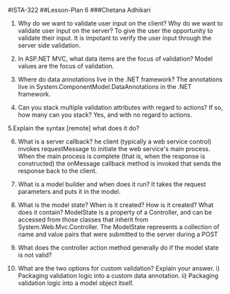 #ISTA-322
##Lesson-Plan 6
###Chetana Adhikari

1. Why do we want to validate user input on the client? Why do we want to validate user input on the server?
To give the user the opportunity to validate their input.
It is impotant to verify the user input through the server side validation.

2. In ASP.NET MVC, what data items are the focus of validation?
Model values are the focus of validation.

3. Where do data annotations live in the .NET framework?
The annotations live in System.ComponentModel.DataAnnotations in the .NET framework.

4. Can you stack multiple validation attributes with regard to actions? If so, how many can you stack?
Yes, and with no regard to actions.

5.Explain the syntax [remote] what does it do?


6. What is a server callback?
he client (typically a web service control) invokes requestMessage to initiate the web service's main process. When the main process is complete (that is, when the response is constructed) the onMessage callback method is invoked that sends the response back to the client.


7. What is a model builder and when does it run?
It takes the request parameters and puts it in the model. 


8. What is the model state? When is it created? How is it created? What does it contain?
ModelState is a property of a Controller, and can be accessed from those classes that inherit from System.Web.Mvc.Controller. The ModelState represents a collection of name and value pairs that were submitted to the server during a POST

9. What does the controller action method generally do if the model state is not valid?


10. What are the two options for custom validation? Explain your answer.
i) Packaging validation logic into a custom data annotation.
ii) Packaging validation logic into a model object itself.
